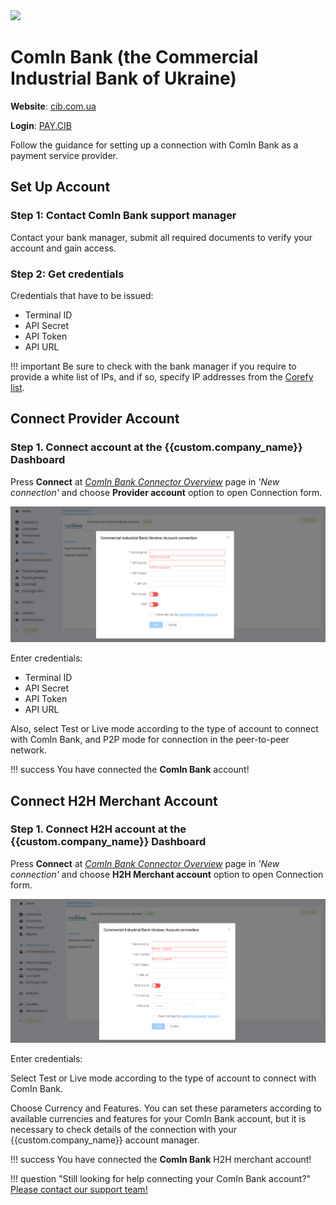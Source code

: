 <img src="https://static.openfintech.io/payment_providers/cib/logo.svg?w=400" width="400px" >

# ComIn Bank (the Commercial Industrial Bank of Ukraine)

**Website**: [cib.com.ua](https://cib.com.ua/uk)

**Login**: [PAY.CIB](https://pay.cib.com.ua:7002/ifobsClient/LoginShow.action)

Follow the guidance for setting up a connection with ComIn Bank as a payment service provider.

## Set Up Account

### Step 1: Contact ComIn Bank support manager

Contact your bank manager, submit all required documents to verify your account and gain access.

### Step 2: Get credentials

Credentials that have to be issued:

* Terminal ID
* API Secret
* API Token
* API URL

!!! important
    Be sure to check with the bank manager if you require to provide a white list of IPs, and if so, specify IP addresses from the [Corefy list](/integration/ips/).

## Connect Provider Account

### Step 1. Connect account at the {{custom.company_name}} Dashboard

Press **Connect** at [*ComIn Bank Connector Overview*]({{custom.dashboard_base_url}}connect-directory/payment-providers/cib/general) page in *'New connection'* and choose **Provider account** option to open Connection form.

![Connect](images/provider-account.png)

Enter credentials:

* Terminal ID
* API Secret
* API Token
* API URL

Also, select Test or Live mode according to the type of account to connect with ComIn Bank, and P2P mode for connection in  the peer-to-peer network.

!!! success
    You have connected the **ComIn Bank** account!

## Connect H2H Merchant Account

### Step 1. Connect H2H account at the {{custom.company_name}} Dashboard

Press **Connect** at [*ComIn Bank Connector Overview*]({{custom.dashboard_base_url}}connect-directory/payment-providers/cib/general) page in *'New connection'* and choose **H2H Merchant account** option to open Connection form.

![Connect](images/h2h-merchant-account.png)

Enter credentials:

Select Test or Live mode according to the type of account to connect with ComIn Bank.

Choose Currency and Features. You can set these parameters according to available currencies and features for your ComIn Bank account, but it is necessary to check details of the connection with your {{custom.company_name}} account manager.

!!! success
    You have connected the **ComIn Bank** H2H merchant account!

!!! question "Still looking for help connecting your ComIn Bank account?"
    <!--email_off-->[Please contact our support team!](mailto:{{custom.support_email}})<!--/email_off-->

